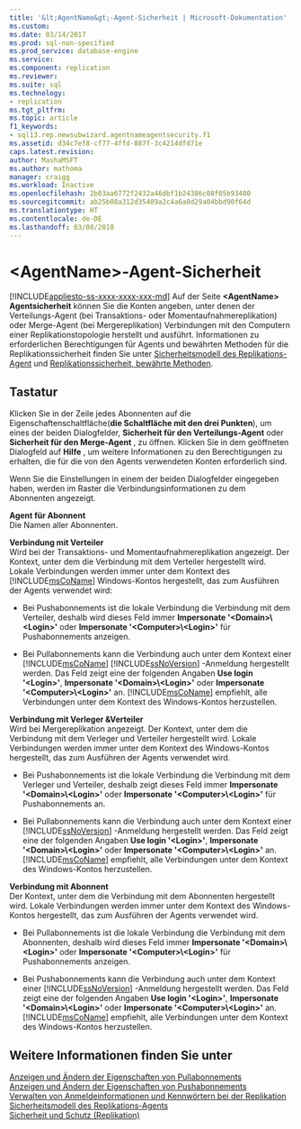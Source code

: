 ```yaml
---
title: '&lt;AgentName&gt;-Agent-Sicherheit | Microsoft-Dokumentation'
ms.custom: 
ms.date: 03/14/2017
ms.prod: sql-non-specified
ms.prod_service: database-engine
ms.service: 
ms.component: replication
ms.reviewer: 
ms.suite: sql
ms.technology:
- replication
ms.tgt_pltfrm: 
ms.topic: article
f1_keywords:
- sql13.rep.newsubwizard.agentnameagentsecurity.f1
ms.assetid: d34c7ef8-cf77-4ffd-887f-3c4214dfd71e
caps.latest.revision: 
author: MashaMSFT
ms.author: mathoma
manager: craigg
ms.workload: Inactive
ms.openlocfilehash: 2b03aa6772f2432a46dbf1b24386c08f05b93400
ms.sourcegitcommit: ab25b08a312d35489a2c4a6a0d29a04bbd90f64d
ms.translationtype: HT
ms.contentlocale: de-DE
ms.lasthandoff: 03/08/2018
---
```

# <a name="ltagentnamegt-agent-security"></a>&lt;AgentName&gt;-Agent-Sicherheit
[!INCLUDE[appliesto-ss-xxxx-xxxx-xxx-md](../../includes/appliesto-ss-xxxx-xxxx-xxx-md.md)]
  Auf der Seite **\<AgentName> Agentsicherheit** können Sie die Konten angeben, unter denen der Verteilungs-Agent (bei Transaktions- oder Momentaufnahmereplikation) oder Merge-Agent (bei Mergereplikation) Verbindungen mit den Computern einer Replikationstopologie herstellt und ausführt. Informationen zu erforderlichen Berechtigungen für Agents und bewährten Methoden für die Replikationssicherheit finden Sie unter [Sicherheitsmodell des Replikations-Agent](../../relational-databases/replication/security/replication-agent-security-model.md) und [Replikationssicherheit, bewährte Methoden](../../relational-databases/replication/security/replication-security-best-practices.md).  
  
## <a name="options"></a>Tastatur  
 Klicken Sie in der Zeile jedes Abonnenten auf die Eigenschaftenschaltfläche(**die Schaltfläche mit den drei Punkten**), um eines der beiden Dialogfelder, **Sicherheit für den Verteilungs-Agent** oder **Sicherheit für den Merge-Agent** , zu öffnen. Klicken Sie in dem geöffneten Dialogfeld auf **Hilfe** , um weitere Informationen zu den Berechtigungen zu erhalten, die für die von den Agents verwendeten Konten erforderlich sind.  
  
 Wenn Sie die Einstellungen in einem der beiden Dialogfelder eingegeben haben, werden im Raster die Verbindungsinformationen zu dem Abonnenten angezeigt.  
  
 **Agent für Abonnent**  
 Die Namen aller Abonnenten.  
  
 **Verbindung mit Verteiler**  
 Wird bei der Transaktions- und Momentaufnahmereplikation angezeigt. Der Kontext, unter dem die Verbindung mit dem Verteiler hergestellt wird. Lokale Verbindungen werden immer unter dem Kontext des [!INCLUDE[msCoName](../../includes/msconame-md.md)] Windows-Kontos hergestellt, das zum Ausführen der Agents verwendet wird:  
  
-   Bei Pushabonnements ist die lokale Verbindung die Verbindung mit dem Verteiler, deshalb wird dieses Feld immer **Impersonate '\<Domain>\\<Login\>'** oder **Impersonate '\<Computer>\\<Login\>'** für Pushabonnements anzeigen.  
  
-   Bei Pullabonnements kann die Verbindung auch unter dem Kontext einer [!INCLUDE[msCoName](../../includes/msconame-md.md)] [!INCLUDE[ssNoVersion](../../includes/ssnoversion-md.md)] -Anmeldung hergestellt werden. Das Feld zeigt eine der folgenden Angaben **Use login '\<Login>'**, **Impersonate '\<Domain>\\<Login\>'** oder **Impersonate '\<Computer>\\<Login\>'** an. [!INCLUDE[msCoName](../../includes/msconame-md.md)] empfiehlt, alle Verbindungen unter dem Kontext des Windows-Kontos herzustellen.  
  
 **Verbindung mit Verleger &Verteiler**  
 Wird bei Mergereplikation angezeigt. Der Kontext, unter dem die Verbindung mit dem Verleger und Verteiler hergestellt wird. Lokale Verbindungen werden immer unter dem Kontext des Windows-Kontos hergestellt, das zum Ausführen der Agents verwendet wird.  
  
-   Bei Pushabonnements ist die lokale Verbindung die Verbindung mit dem Verleger und Verteiler, deshalb zeigt dieses Feld immer **Impersonate '\<Domain>\\<Login\>'** oder **Impersonate '\<Computer>\\<Login\>'** für Pushabonnements an.  
  
-   Bei Pullabonnements kann die Verbindung auch unter dem Kontext einer [!INCLUDE[ssNoVersion](../../includes/ssnoversion-md.md)] -Anmeldung hergestellt werden. Das Feld zeigt eine der folgenden Angaben **Use login '\<Login>'**, **Impersonate '\<Domain>\\<Login\>'** oder **Impersonate '\<Computer>\\<Login\>'** an. [!INCLUDE[msCoName](../../includes/msconame-md.md)] empfiehlt, alle Verbindungen unter dem Kontext des Windows-Kontos herzustellen.  
  
 **Verbindung mit Abonnent**  
 Der Kontext, unter dem die Verbindung mit dem Abonnenten hergestellt wird. Lokale Verbindungen werden immer unter dem Kontext des Windows-Kontos hergestellt, das zum Ausführen der Agents verwendet wird.  
  
-   Bei Pullabonnements ist die lokale Verbindung die Verbindung mit dem Abonnenten, deshalb wird dieses Feld immer **Impersonate '\<Domain>\\<Login\>'** oder **Impersonate '\<Computer>\\<Login\>'** für Pushabonnements anzeigen.  
  
-   Bei Pushabonnements kann die Verbindung auch unter dem Kontext einer [!INCLUDE[ssNoVersion](../../includes/ssnoversion-md.md)] -Anmeldung hergestellt werden. Das Feld zeigt eine der folgenden Angaben **Use login '\<Login>'**, **Impersonate '\<Domain>\\<Login\>'** oder **Impersonate '\<Computer>\\<Login\>'** an. [!INCLUDE[msCoName](../../includes/msconame-md.md)] empfiehlt, alle Verbindungen unter dem Kontext des Windows-Kontos herzustellen.  
  
## <a name="see-also"></a>Weitere Informationen finden Sie unter  
 [Anzeigen und Ändern der Eigenschaften von Pullabonnements](../../relational-databases/replication/view-and-modify-pull-subscription-properties.md)   
 [Anzeigen und Ändern der Eigenschaften von Pushabonnements](../../relational-databases/replication/view-and-modify-push-subscription-properties.md)   
 [Verwalten von Anmeldeinformationen und Kennwörtern bei der Replikation](../../relational-databases/replication/security/manage-logins-and-passwords-in-replication.md)   
 [Sicherheitsmodell des Replikations-Agents](../../relational-databases/replication/security/replication-agent-security-model.md)   
 [Sicherheit und Schutz &#40;Replikation&#41;](../../relational-databases/replication/security/security-and-protection-replication.md)  
  
  
